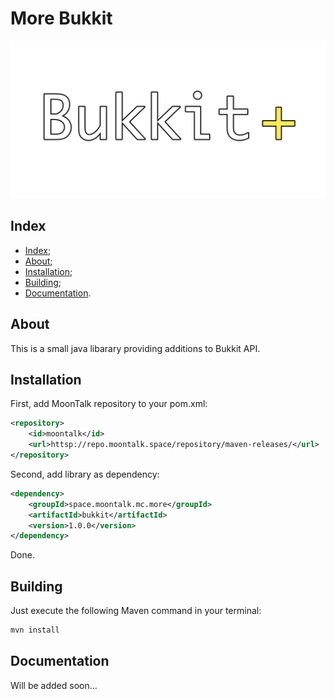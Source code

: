 # More Bukkit 

![Logo](/images/logo.png)

## Index

- [Index](#index);
- [About](#about);
- [Installation](#installation);
- [Building](#building);
- [Documentation](#documentation).

## About

This is a small java libarary providing additions to Bukkit API.

## Installation

First, add MoonTalk repository to your pom.xml:

```xml
<repository>
    <id>moontalk</id>
    <url>httsp://repo.moontalk.space/repository/maven-releases/</url>
</repository>
```

Second, add library as dependency:

```xml
<dependency>
    <groupId>space.moontalk.mc.more</groupId>
    <artifactId>bukkit</artifactId>
    <version>1.0.0</version>
</dependency>
```

Done.

## Building

Just execute the following Maven command in your terminal:

```bash
mvn install
```

## Documentation

Will be added soon...
